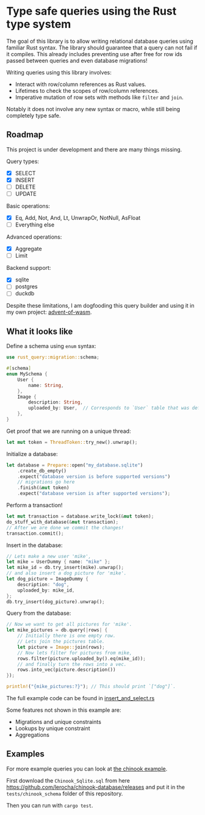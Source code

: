 # Type safe queries using the Rust type system
The goal of this library is to allow writing relational database queries using familiar Rust syntax.
The library should guarantee that a query can not fail if it compiles.
This already includes preventing use after free for row ids passed between queries and even database migrations!

Writing queries using this library involves:
- Interact with row/column references as Rust values.
- Lifetimes to check the scopes of row/column references.
- Imperative mutation of row sets with methods like `filter` and `join`.

Notably it does not involve any new syntax or macro, while still being completely type safe.

## Roadmap

This project is under development and there are many things missing.

Query types:
- [x] SELECT
- [x] INSERT
- [ ] DELETE
- [ ] UPDATE

Basic operations:
- [x] Eq, Add, Not, And, Lt, UnwrapOr, NotNull, AsFloat
- [ ] Everything else

Advanced operations:
- [x] Aggregate
- [ ] Limit

Backend support:
- [x] sqlite
- [ ] postgres
- [ ] duckdb

Despite these limitations, I am dogfooding this query builder and using it in my own project: [advent-of-wasm](https://github.com/LHolten/advent-of-wasm).

## What it looks like

Define a schema using `enum` syntax:
```rust
use rust_query::migration::schema;

#[schema]
enum MySchema {
    User {
        name: String,
    },
    Image {
        description: String,
        uploaded_by: User,  // Corresponds to `User` table that was defined just now!
    },
}
```
Get proof that we are running on a unique thread:
```rust
let mut token = ThreadToken::try_new().unwrap();
```
Initialize a database:
```rust
let database = Prepare::open("my_database.sqlite")
    .create_db_empty()
    .expect("database version is before supported versions")
    // migrations go here
    .finish(&mut token)
    .expect("database version is after supported versions");
```
Perform a transaction!
```rust
let mut transaction = database.write_lock(&mut token);
do_stuff_with_database(&mut transaction);
// After we are done we commit the changes!
transaction.commit();
```
Insert in the database:
```rust
// Lets make a new user 'mike',
let mike = UserDummy { name: "mike" };
let mike_id = db.try_insert(mike).unwrap();
// and also insert a dog picture for 'mike'.
let dog_picture = ImageDummy {
    description: "dog",
    uploaded_by: mike_id,
};
db.try_insert(dog_picture).unwrap();
```
Query from the database:
```rust
// Now we want to get all pictures for 'mike'.
let mike_pictures = db.query(|rows| {
    // Initially there is one empty row.
    // Lets join the pictures table.
    let picture = Image::join(rows);
    // Now lets filter for pictures from mike,
    rows.filter(picture.uploaded_by().eq(mike_id));
    // and finally turn the rows into a vec.
    rows.into_vec(picture.description())
});

println!("{mike_pictures:?}"); // This should print `["dog"]`.
```
The full example code can be found in [insert_and_select.rs](examples/insert_and_select.rs)

Some features not shown in this example are:
- Migrations and unique constraints
- Lookups by unique constraint
- Aggregations


## Examples
For more example queries you can look at [the chinook example](/tests/chinook.rs).

First download the `Chinook_Sqlite.sql` from here https://github.com/lerocha/chinook-database/releases and put it in the `tests/chinook_schema` folder of this repository.

Then you can run with `cargo test`.
